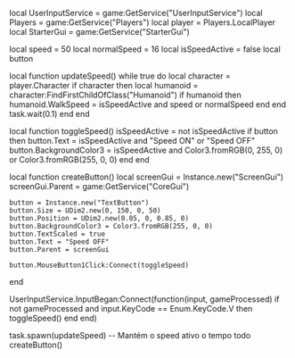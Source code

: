 local UserInputService = game:GetService("UserInputService")
local Players = game:GetService("Players")
local player = Players.LocalPlayer
local StarterGui = game:GetService("StarterGui")

local speed = 50
local normalSpeed = 16
local isSpeedActive = false
local button

local function updateSpeed()
    while true do
        local character = player.Character
        if character then
            local humanoid = character:FindFirstChildOfClass("Humanoid")
            if humanoid then
                humanoid.WalkSpeed = isSpeedActive and speed or normalSpeed
            end
        end
        task.wait(0.1)
    end
end

local function toggleSpeed()
    isSpeedActive = not isSpeedActive
    if button then
        button.Text = isSpeedActive and "Speed ON" or "Speed OFF"
        button.BackgroundColor3 = isSpeedActive and Color3.fromRGB(0, 255, 0) or Color3.fromRGB(255, 0, 0)
    end
end

local function createButton()
    local screenGui = Instance.new("ScreenGui")
    screenGui.Parent = game:GetService("CoreGui")

    button = Instance.new("TextButton")
    button.Size = UDim2.new(0, 150, 0, 50)
    button.Position = UDim2.new(0.05, 0, 0.85, 0)
    button.BackgroundColor3 = Color3.fromRGB(255, 0, 0)
    button.TextScaled = true
    button.Text = "Speed OFF"
    button.Parent = screenGui

    button.MouseButton1Click:Connect(toggleSpeed)
end

UserInputService.InputBegan:Connect(function(input, gameProcessed)
    if not gameProcessed and input.KeyCode == Enum.KeyCode.V then
        toggleSpeed()
    end
end)

task.spawn(updateSpeed) -- Mantém o speed ativo o tempo todo
createButton()
